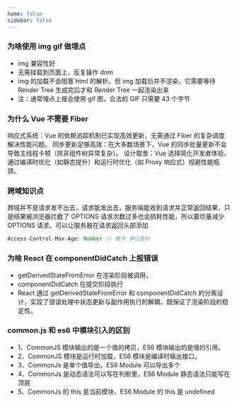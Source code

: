 ```yaml
---
home: false
sidebar: false
---
```


### 为啥使用 img gif 做埋点

- img 兼容性好
- 无需挂载到页面上，反复操作 dom
- img 的加载不会阻塞 html 的解析，但 img 加载后并不渲染，它需要等待 Render Tree 生成完后才和 Render Tree 一起渲染出来
- 注：通常埋点上报会使用 gif 图，合法的 GIF 只需要 43 个字节

### 为什么 Vue 不需要 Fiber

响应式系统：Vue 的依赖追踪机制已实现高效更新，无需通过 Fiber 的复杂调度解决性能问题。
同步更新足够高效：在大多数场景下，Vue 的同步批量更新不会导致主线程卡顿（除非组件树异常复杂）。
设计取舍：Vue 选择简化开发者体验，通过编译时优化（如静态提升）和运行时优化（如 Proxy 响应式）规避性能瓶颈。
<img :src="$withBase('./images/daily-blog/vue-diff-react1.png')" class="show-in-center">

### 跨域知识点

跨域并不是请求发不出去，请求能发出去，服务端能收到请求并正常返回结果，只是结果被浏览器拦截了
OPTIONS 请求次数过多也会损耗性能，所以要尽量减少 OPTIONS 请求，可以让服务器在请求返回头部添加

```js
Access-Control-Max-Age: Number // 数字 单位是秒
```

### 为啥 React 在 componentDidCatch 上报错误

- getDerivedStateFromError 在渲染阶段被调用，
- componentDidCatch 在提交阶段执行
- React 通过 getDerivedStateFromError 和 componentDidCatch 的分离设计，实现了错误处理中状态更新与副作用执行的解耦，既保证了渲染阶段的稳定性。

### common.js 和 es6 中模块引入的区别

- 1、CommonJS 模块输出的是一个值的拷贝，ES6 模块输出的是值的引用。
- 2、CommonJS 模块是运行时加载，ES6 模块是编译时输出接口。
- 3、CommonJs 是单个值导出，ES6 Module 可以导出多个
- 4、CommonJs 是动态语法可以写在判断里，ES6 Module 静态语法只能写在顶层
- 5、CommonJs 的 this 是当前模块，ES6 Module 的 this 是 undefined
